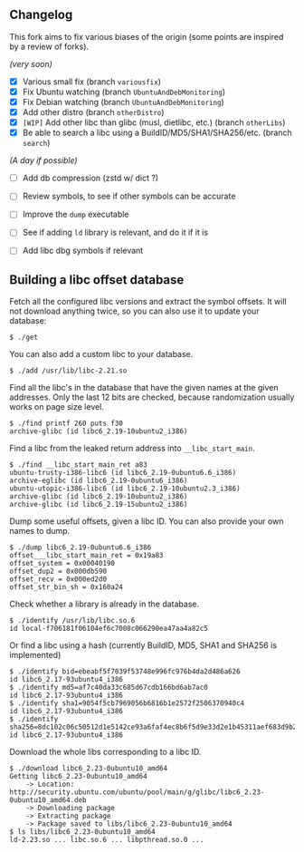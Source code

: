 ## Changelog

This fork aims to fix various biases of the origin (some points are inspired by
a review of forks).

*(very soon)*
* [X] Various small fix (branch `variousfix`)
* [X] Fix Ubuntu watching (branch `UbuntuAndDebMonitoring`)
* [X] Fix Debian watching (branch `UbuntuAndDebMonitoring`)
* [x] Add other distro (branch `otherDistro`)
* [X] `[WIP]` Add other libc than glibc (musl, dietlibc, etc.) (branch `otherLibs`)
* [X] Be able to search a libc using a BuildID/MD5/SHA1/SHA256/etc. (branch `search`)

*(A day if possible)*
* [ ] Add db compression (zstd w/ dict ?)
* [ ] Review symbols, to see if other symbols can be accurate
* [ ] Improve the `dump` executable
* [ ] See if adding `ld` library is relevant, and do it if it is
* [ ] Add libc dbg symbols if relevant


## Building a libc offset database

Fetch all the configured libc versions and extract the symbol offsets.
It will not download anything twice, so you can also use it to update your
database:

    $ ./get

You can also add a custom libc to your database.

    $ ./add /usr/lib/libc-2.21.so

Find all the libc's in the database that have the given names at the given
addresses. Only the last 12 bits are checked, because randomization usually
works on page size level.

    $ ./find printf 260 puts f30
    archive-glibc (id libc6_2.19-10ubuntu2_i386)

Find a libc from the leaked return address into `__libc_start_main`.

    $ ./find __libc_start_main_ret a83
    ubuntu-trusty-i386-libc6 (id libc6_2.19-0ubuntu6.6_i386)
    archive-eglibc (id libc6_2.19-0ubuntu6_i386)
    ubuntu-utopic-i386-libc6 (id libc6_2.19-10ubuntu2.3_i386)
    archive-glibc (id libc6_2.19-10ubuntu2_i386)
    archive-glibc (id libc6_2.19-15ubuntu2_i386)

Dump some useful offsets, given a libc ID. You can also provide your own names
to dump.

    $ ./dump libc6_2.19-0ubuntu6.6_i386
    offset___libc_start_main_ret = 0x19a83
    offset_system = 0x00040190
    offset_dup2 = 0x000db590
    offset_recv = 0x000ed2d0
    offset_str_bin_sh = 0x160a24

Check whether a library is already in the database.

    $ ./identify /usr/lib/libc.so.6
    id local-f706181f06104ef6c7008c066290ea47aa4a82c5

Or find a libc using a hash (currently BuildID, MD5, SHA1 and SHA256 is
implemented)

    $ ./identify bid=ebeabf5f7039f53748e996fc976b4da2d486a626
    id libc6_2.17-93ubuntu4_i386
    $ ./identify md5=af7c40da33c685d67cdb166bd6ab7ac0
    id libc6_2.17-93ubuntu4_i386
    $ ./identify sha1=9054f5cb7969056b6816b1e2572f2506370940c4
    id libc6_2.17-93ubuntu4_i386
    $ ./identify sha256=8dc102c06c50512d1e5142ce93a6faf4ec8b6f5d9e33d2e1b45311aef683d9b2
    id libc6_2.17-93ubuntu4_i386

Download the whole libs corresponding to a libc ID.

    $ ./download libc6_2.23-0ubuntu10_amd64
    Getting libc6_2.23-0ubuntu10_amd64
        -> Location: http://security.ubuntu.com/ubuntu/pool/main/g/glibc/libc6_2.23-0ubuntu10_amd64.deb
        -> Downloading package
        -> Extracting package
        -> Package saved to libs/libc6_2.23-0ubuntu10_amd64
    $ ls libs/libc6_2.23-0ubuntu10_amd64
    ld-2.23.so ... libc.so.6 ... libpthread.so.0 ...
